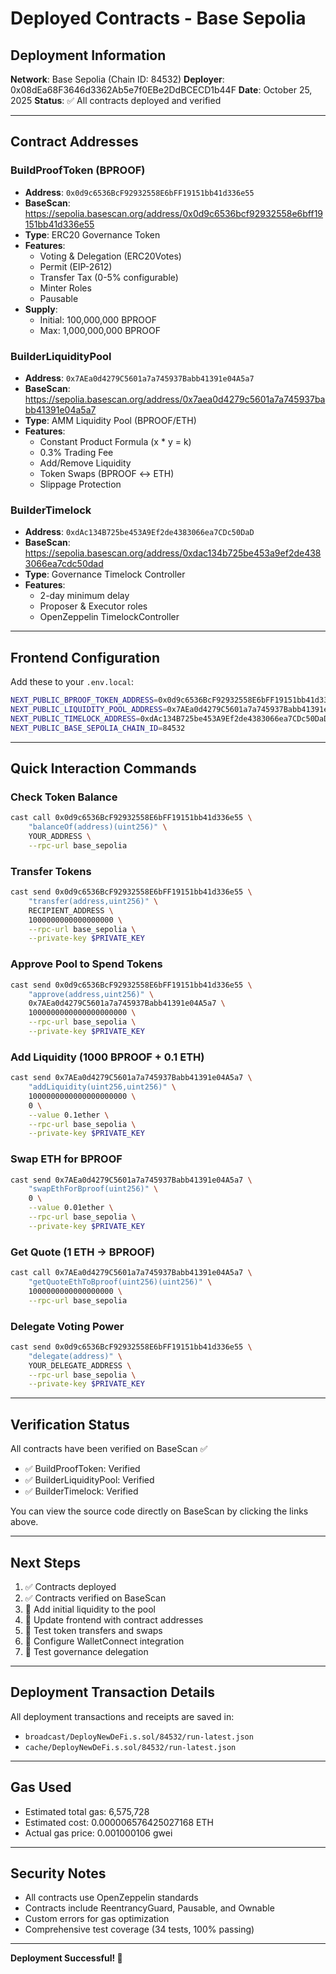 # Deployed Contracts - Base Sepolia

## Deployment Information

**Network**: Base Sepolia (Chain ID: 84532)
**Deployer**: 0x08dEa68F3646d3362Ab5e7f0EBe2DdBCECD1b44F
**Date**: October 25, 2025
**Status**: ✅ All contracts deployed and verified

---

## Contract Addresses

### BuildProofToken (BPROOF)
- **Address**: `0x0d9c6536BcF92932558E6bFF19151bb41d336e55`
- **BaseScan**: https://sepolia.basescan.org/address/0x0d9c6536bcf92932558e6bff19151bb41d336e55
- **Type**: ERC20 Governance Token
- **Features**:
  - Voting & Delegation (ERC20Votes)
  - Permit (EIP-2612)
  - Transfer Tax (0-5% configurable)
  - Minter Roles
  - Pausable
- **Supply**:
  - Initial: 100,000,000 BPROOF
  - Max: 1,000,000,000 BPROOF

### BuilderLiquidityPool
- **Address**: `0x7AEa0d4279C5601a7a745937Babb41391e04A5a7`
- **BaseScan**: https://sepolia.basescan.org/address/0x7aea0d4279c5601a7a745937babb41391e04a5a7
- **Type**: AMM Liquidity Pool (BPROOF/ETH)
- **Features**:
  - Constant Product Formula (x * y = k)
  - 0.3% Trading Fee
  - Add/Remove Liquidity
  - Token Swaps (BPROOF ↔ ETH)
  - Slippage Protection

### BuilderTimelock
- **Address**: `0xdAc134B725be453A9Ef2de4383066ea7CDc50DaD`
- **BaseScan**: https://sepolia.basescan.org/address/0xdac134b725be453a9ef2de4383066ea7cdc50dad
- **Type**: Governance Timelock Controller
- **Features**:
  - 2-day minimum delay
  - Proposer & Executor roles
  - OpenZeppelin TimelockController

---

## Frontend Configuration

Add these to your `.env.local`:

```bash
NEXT_PUBLIC_BPROOF_TOKEN_ADDRESS=0x0d9c6536BcF92932558E6bFF19151bb41d336e55
NEXT_PUBLIC_LIQUIDITY_POOL_ADDRESS=0x7AEa0d4279C5601a7a745937Babb41391e04A5a7
NEXT_PUBLIC_TIMELOCK_ADDRESS=0xdAc134B725be453A9Ef2de4383066ea7CDc50DaD
NEXT_PUBLIC_BASE_SEPOLIA_CHAIN_ID=84532
```

---

## Quick Interaction Commands

### Check Token Balance
```bash
cast call 0x0d9c6536BcF92932558E6bFF19151bb41d336e55 \
    "balanceOf(address)(uint256)" \
    YOUR_ADDRESS \
    --rpc-url base_sepolia
```

### Transfer Tokens
```bash
cast send 0x0d9c6536BcF92932558E6bFF19151bb41d336e55 \
    "transfer(address,uint256)" \
    RECIPIENT_ADDRESS \
    1000000000000000000 \
    --rpc-url base_sepolia \
    --private-key $PRIVATE_KEY
```

### Approve Pool to Spend Tokens
```bash
cast send 0x0d9c6536BcF92932558E6bFF19151bb41d336e55 \
    "approve(address,uint256)" \
    0x7AEa0d4279C5601a7a745937Babb41391e04A5a7 \
    1000000000000000000000 \
    --rpc-url base_sepolia \
    --private-key $PRIVATE_KEY
```

### Add Liquidity (1000 BPROOF + 0.1 ETH)
```bash
cast send 0x7AEa0d4279C5601a7a745937Babb41391e04A5a7 \
    "addLiquidity(uint256,uint256)" \
    1000000000000000000000 \
    0 \
    --value 0.1ether \
    --rpc-url base_sepolia \
    --private-key $PRIVATE_KEY
```

### Swap ETH for BPROOF
```bash
cast send 0x7AEa0d4279C5601a7a745937Babb41391e04A5a7 \
    "swapEthForBproof(uint256)" \
    0 \
    --value 0.01ether \
    --rpc-url base_sepolia \
    --private-key $PRIVATE_KEY
```

### Get Quote (1 ETH → BPROOF)
```bash
cast call 0x7AEa0d4279C5601a7a745937Babb41391e04A5a7 \
    "getQuoteEthToBproof(uint256)(uint256)" \
    1000000000000000000 \
    --rpc-url base_sepolia
```

### Delegate Voting Power
```bash
cast send 0x0d9c6536BcF92932558E6bFF19151bb41d336e55 \
    "delegate(address)" \
    YOUR_DELEGATE_ADDRESS \
    --rpc-url base_sepolia \
    --private-key $PRIVATE_KEY
```

---

## Verification Status

All contracts have been verified on BaseScan ✅

- ✅ BuildProofToken: Verified
- ✅ BuilderLiquidityPool: Verified
- ✅ BuilderTimelock: Verified

You can view the source code directly on BaseScan by clicking the links above.

---

## Next Steps

1. ✅ Contracts deployed
2. ✅ Contracts verified on BaseScan
3. 🔄 Add initial liquidity to the pool
4. 🔄 Update frontend with contract addresses
5. 🔄 Test token transfers and swaps
6. 🔄 Configure WalletConnect integration
7. 🔄 Test governance delegation

---

## Deployment Transaction Details

All deployment transactions and receipts are saved in:
- `broadcast/DeployNewDeFi.s.sol/84532/run-latest.json`
- `cache/DeployNewDeFi.s.sol/84532/run-latest.json`

---

## Gas Used

- Estimated total gas: 6,575,728
- Estimated cost: 0.000006576425027168 ETH
- Actual gas price: 0.001000106 gwei

---

## Security Notes

- All contracts use OpenZeppelin standards
- Contracts include ReentrancyGuard, Pausable, and Ownable
- Custom errors for gas optimization
- Comprehensive test coverage (34 tests, 100% passing)

---

**Deployment Successful! 🚀**

